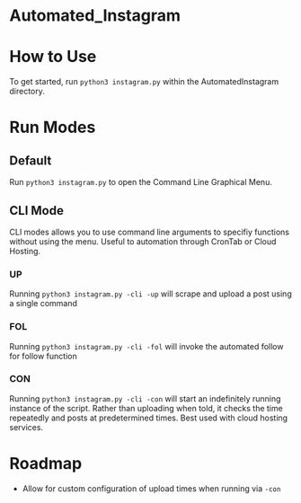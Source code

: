 # Automated_Instagram

# How to Use

To get started, run `python3 instagram.py` within the AutomatedInstagram directory.

# Run Modes

## Default

Run `python3 instagram.py` to open the Command Line Graphical Menu.

## CLI Mode
CLI modes allows you to use command line arguments to specifiy functions without using the menu. Useful to automation through CronTab or Cloud Hosting.

### UP
Running `python3 instagram.py -cli -up` will scrape and upload a post using a single command

### FOL
Running `python3 instagram.py -cli -fol` will invoke the automated follow for follow function

### CON
Running `python3 instagram.py -cli -con` will start an indefinitely running instance of the script. Rather than uploading when told, it checks the time repeatedly and posts at predetermined times. Best used with cloud hosting services.


# Roadmap
- Allow for custom configuration of upload times when running via `-con`


